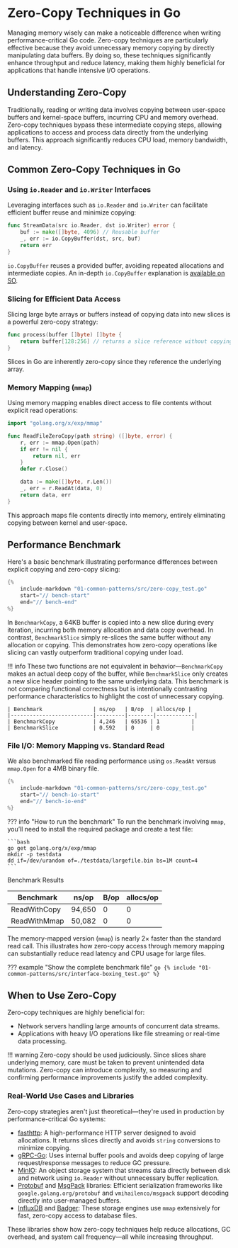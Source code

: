 # Zero-Copy Techniques in Go

Managing memory wisely can make a noticeable difference when writing performance-critical Go code. Zero-copy techniques are particularly effective because they avoid unnecessary memory copying by directly manipulating data buffers. By doing so, these techniques significantly enhance throughput and reduce latency, making them highly beneficial for applications that handle intensive I/O operations.

## Understanding Zero-Copy

Traditionally, reading or writing data involves copying between user-space buffers and kernel-space buffers, incurring CPU and memory overhead. Zero-copy techniques bypass these intermediate copying steps, allowing applications to access and process data directly from the underlying buffers. This approach significantly reduces CPU load, memory bandwidth, and latency.

## Common Zero-Copy Techniques in Go

### Using `io.Reader` and `io.Writer` Interfaces

Leveraging interfaces such as `io.Reader` and `io.Writer` can facilitate efficient buffer reuse and minimize copying:

```go
func StreamData(src io.Reader, dst io.Writer) error {
	buf := make([]byte, 4096) // Reusable buffer
	_, err := io.CopyBuffer(dst, src, buf)
	return err
}
```

`io.CopyBuffer` reuses a provided buffer, avoiding repeated allocations and intermediate copies. An in-depth `io.CopyBuffer` explanation is [available on SO](https://stackoverflow.com/questions/71082021/what-exactly-is-buffer-last-parameter-in-io-copybuffer).

### Slicing for Efficient Data Access

Slicing large byte arrays or buffers instead of copying data into new slices is a powerful zero-copy strategy:

```go
func process(buffer []byte) []byte {
	return buffer[128:256] // returns a slice reference without copying
}
```

Slices in Go are inherently zero-copy since they reference the underlying array.

### Memory Mapping (`mmap`)

Using memory mapping enables direct access to file contents without explicit read operations:

```go
import "golang.org/x/exp/mmap"

func ReadFileZeroCopy(path string) ([]byte, error) {
	r, err := mmap.Open(path)
	if err != nil {
		return nil, err
	}
	defer r.Close()

	data := make([]byte, r.Len())
	_, err = r.ReadAt(data, 0)
	return data, err
}
```

This approach maps file contents directly into memory, entirely eliminating copying between kernel and user-space.

## Performance Benchmark

Here's a basic benchmark illustrating performance differences between explicit copying and zero-copy slicing:


```go
{%
    include-markdown "01-common-patterns/src/zero-copy_test.go"
    start="// bench-start"
    end="// bench-end"
%}
```

In `BenchmarkCopy`, a 64KB buffer is copied into a new slice during every iteration, incurring both memory allocation and data copy overhead. In contrast, `BenchmarkSlice` simply re-slices the same buffer without any allocation or copying. This demonstrates how zero-copy operations like slicing can vastly outperform traditional copying under load.

!!! info
	These two functions are not equivalent in behavior—`BenchmarkCopy` makes an actual deep copy of the buffer, while `BenchmarkSlice` only creates a new slice header pointing to the same underlying data. This benchmark is not comparing functional correctness but is intentionally contrasting performance characteristics to highlight the cost of unnecessary copying.

	| Benchmark                | ns/op   | B/op  | allocs/op |
	|--------------------------|---------|--------|------------|
	| BenchmarkCopy            | 4,246   | 65536 | 1          |
	| BenchmarkSlice           | 0.592   | 0     | 0          |


### File I/O: Memory Mapping vs. Standard Read

We also benchmarked file reading performance using `os.ReadAt` versus `mmap.Open` for a 4MB binary file.

```go
{%
    include-markdown "01-common-patterns/src/zero-copy_test.go"
    start="// bench-io-start"
    end="// bench-io-end"
%}
```

??? info "How to run the benchmark"
	To run the benchmark involving `mmap`, you’ll need to install the required package and create a test file:

	```bash
	go get golang.org/x/exp/mmap
	mkdir -p testdata
	dd if=/dev/urandom of=./testdata/largefile.bin bs=1M count=4
	```

Benchmark Results

| Benchmark                | ns/op   | B/op | allocs/op |
|--------------------------|---------|------|------------|
| ReadWithCopy             | 94,650  | 0    | 0          |
| ReadWithMmap             | 50,082  | 0    | 0          |

The memory-mapped version (`mmap`) is nearly 2× faster than the standard read call. This illustrates how zero-copy access through memory mapping can substantially reduce read latency and CPU usage for large files.

??? example "Show the complete benchmark file"
    ```go
    {% include "01-common-patterns/src/interface-boxing_test.go" %}
    ```

## When to Use Zero-Copy

Zero-copy techniques are highly beneficial for:

- Network servers handling large amounts of concurrent data streams.
- Applications with heavy I/O operations like file streaming or real-time data processing.

!!! warning
	Zero-copy should be used judiciously. Since slices share underlying memory, care must be taken to prevent unintended data mutations. Zero-copy can introduce complexity, so measuring and confirming performance improvements justify the added complexity.

### Real-World Use Cases and Libraries

Zero-copy strategies aren't just theoretical—they're used in production by performance-critical Go systems:

- [fasthttp](https://github.com/valyala/fasthttp): A high-performance HTTP server designed to avoid allocations. It returns slices directly and avoids `string` conversions to minimize copying.
- [gRPC-Go](https://github.com/grpc/grpc-go): Uses internal buffer pools and avoids deep copying of large request/response messages to reduce GC pressure.
- [MinIO](https://github.com/minio/minio): An object storage system that streams data directly between disk and network using `io.Reader` without unnecessary buffer replication.
- [Protobuf](https://github.com/protocolbuffers/protobuf) and [MsgPack](https://github.com/vmihailenco/msgpack) libraries: Efficient serialization frameworks like `google.golang.org/protobuf` and `vmihailenco/msgpack` support decoding directly into user-managed buffers.
- [InfluxDB](https://github.com/influxdata/influxdb) and [Badger](https://github.com/hypermodeinc/badger): These storage engines use `mmap` extensively for fast, zero-copy access to database files.

These libraries show how zero-copy techniques help reduce allocations, GC overhead, and system call frequency—all while increasing throughput.
